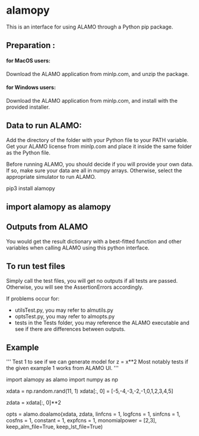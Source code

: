 # alamopy

This is an interface for using ALAMO through a Python pip package.

<h2> Preparation : </h2>

<h4> for MacOS users: </h4>

Download the ALAMO application from minlp.com, and unzip the package.

<h4>  for Windows users: </h4>

Download the ALAMO application from minlp.com, and install with the provided installer.

<h2> Data to run ALAMO:</h2>

Add the directory of the folder with your Python file to your PATH variable.
Get your ALAMO license from minlp.com and place it inside the same folder as the Python file.

Before running ALAMO, you should decide if you will provide your own data. If so, make sure your data are all in numpy arrays.
Otherwise, select the appropriate simulator to run ALAMO.

pip3 install alamopy

<h2>import alamopy as alamopy</h2>

<h2> Outputs from ALAMO </h2>

You would get the result dictionary with a best-fitted function and other variables when calling ALAMO using this python interface.

<h2> To run test files </h2>
Simply call the test files, you will get no outputs if all tests are passed. Otherwise, you will see the AssertionErrors accordingly.

If problems occur for:

- utilsTest.py, you may refer to almutils.py
- optsTest.py, you may refer to almopts.py
- tests in the Tests folder, you may reference the ALAMO executable and see if there are differences between outputs.

## Example

'''
Test 1 to see if we can generate model for z = x\*\*2
Most notably tests if the given example 1 works from ALAMO UI.
'''

import alamopy as alamo
import numpy as np

xdata = np.random.rand(11, 1)
xdata[:, 0] = [-5,-4,-3,-2,-1,0,1,2,3,4,5]

zdata = xdata[:, 0]\*\*2

opts = alamo.doalamo(xdata, zdata, linfcns = 1, logfcns = 1, sinfcns = 1, cosfns = 1, constant = 1, expfcns = 1,
monomialpower = [2,3], keep_alm_file=True, keep_lst_file=True)
